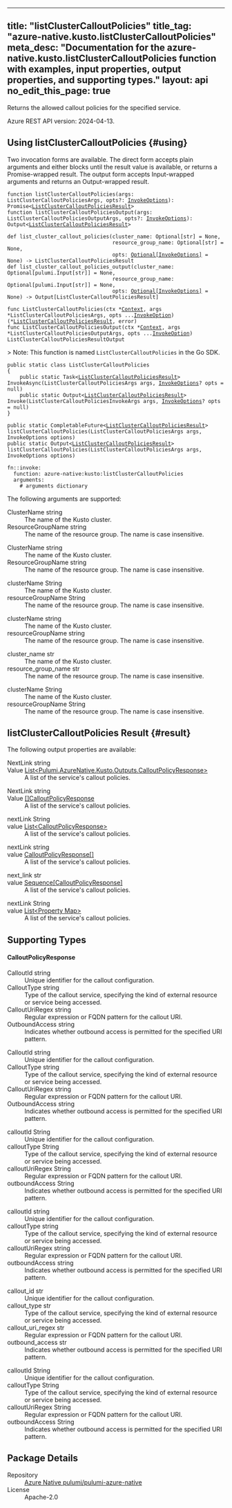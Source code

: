 
---
title: "listClusterCalloutPolicies"
title_tag: "azure-native.kusto.listClusterCalloutPolicies"
meta_desc: "Documentation for the azure-native.kusto.listClusterCalloutPolicies function with examples, input properties, output properties, and supporting types."
layout: api
no_edit_this_page: true
---



<!-- WARNING: this file was generated by Pulumi Docs Generator. -->
<!-- Do not edit by hand unless you're certain you know what you are doing! -->

Returns the allowed callout policies for the specified service.

Azure REST API version: 2024-04-13.




## Using listClusterCalloutPolicies {#using}

Two invocation forms are available. The direct form accepts plain
arguments and either blocks until the result value is available, or
returns a Promise-wrapped result. The output form accepts
Input-wrapped arguments and returns an Output-wrapped result.

<div>
<pulumi-chooser type="language" options="csharp,go,typescript,python,yaml,java"></pulumi-chooser>
</div>


<div>
<pulumi-choosable type="language" values="javascript,typescript">
<div class="highlight"
><pre class="chroma"><code class="language-typescript" data-lang="typescript"
><span class="k">function </span>listClusterCalloutPolicies<span class="p">(</span><span class="nx">args</span><span class="p">:</span> <span class="nx">ListClusterCalloutPoliciesArgs</span><span class="p">,</span> <span class="nx">opts</span><span class="p">?:</span> <span class="nx"><a href="/docs/reference/pkg/nodejs/pulumi/pulumi/#InvokeOptions">InvokeOptions</a></span><span class="p">): Promise&lt;<span class="nx"><a href="#result">ListClusterCalloutPoliciesResult</a></span>></span
><span class="k">
function </span>listClusterCalloutPoliciesOutput<span class="p">(</span><span class="nx">args</span><span class="p">:</span> <span class="nx">ListClusterCalloutPoliciesOutputArgs</span><span class="p">,</span> <span class="nx">opts</span><span class="p">?:</span> <span class="nx"><a href="/docs/reference/pkg/nodejs/pulumi/pulumi/#InvokeOptions">InvokeOptions</a></span><span class="p">): Output&lt;<span class="nx"><a href="#result">ListClusterCalloutPoliciesResult</a></span>></span
></code></pre></div>
</pulumi-choosable>
</div>


<div>
<pulumi-choosable type="language" values="python">
<div class="highlight"><pre class="chroma"><code class="language-python" data-lang="python"
><span class="k">def </span>list_cluster_callout_policies<span class="p">(</span><span class="nx">cluster_name</span><span class="p">:</span> <span class="nx">Optional[str]</span> = None<span class="p">,</span>
                                  <span class="nx">resource_group_name</span><span class="p">:</span> <span class="nx">Optional[str]</span> = None<span class="p">,</span>
                                  <span class="nx">opts</span><span class="p">:</span> <span class="nx"><a href="/docs/reference/pkg/python/pulumi/#pulumi.InvokeOptions">Optional[InvokeOptions]</a></span> = None<span class="p">) -&gt;</span> <span>ListClusterCalloutPoliciesResult</span
><span class="k">
def </span>list_cluster_callout_policies_output<span class="p">(</span><span class="nx">cluster_name</span><span class="p">:</span> <span class="nx">Optional[pulumi.Input[str]]</span> = None<span class="p">,</span>
                                  <span class="nx">resource_group_name</span><span class="p">:</span> <span class="nx">Optional[pulumi.Input[str]]</span> = None<span class="p">,</span>
                                  <span class="nx">opts</span><span class="p">:</span> <span class="nx"><a href="/docs/reference/pkg/python/pulumi/#pulumi.InvokeOptions">Optional[InvokeOptions]</a></span> = None<span class="p">) -&gt;</span> <span>Output[ListClusterCalloutPoliciesResult]</span
></code></pre></div>
</pulumi-choosable>
</div>


<div>
<pulumi-choosable type="language" values="go">
<div class="highlight"><pre class="chroma"><code class="language-go" data-lang="go"
><span class="k">func </span>ListClusterCalloutPolicies<span class="p">(</span><span class="nx">ctx</span><span class="p"> *</span><span class="nx"><a href="https://pkg.go.dev/github.com/pulumi/pulumi/sdk/v3/go/pulumi?tab=doc#Context">Context</a></span><span class="p">,</span> <span class="nx">args</span><span class="p"> *</span><span class="nx">ListClusterCalloutPoliciesArgs</span><span class="p">,</span> <span class="nx">opts</span><span class="p"> ...</span><span class="nx"><a href="https://pkg.go.dev/github.com/pulumi/pulumi/sdk/v3/go/pulumi?tab=doc#InvokeOption">InvokeOption</a></span><span class="p">) (*<span class="nx"><a href="#result">ListClusterCalloutPoliciesResult</a></span>, error)</span
><span class="k">
func </span>ListClusterCalloutPoliciesOutput<span class="p">(</span><span class="nx">ctx</span><span class="p"> *</span><span class="nx"><a href="https://pkg.go.dev/github.com/pulumi/pulumi/sdk/v3/go/pulumi?tab=doc#Context">Context</a></span><span class="p">,</span> <span class="nx">args</span><span class="p"> *</span><span class="nx">ListClusterCalloutPoliciesOutputArgs</span><span class="p">,</span> <span class="nx">opts</span><span class="p"> ...</span><span class="nx"><a href="https://pkg.go.dev/github.com/pulumi/pulumi/sdk/v3/go/pulumi?tab=doc#InvokeOption">InvokeOption</a></span><span class="p">) ListClusterCalloutPoliciesResultOutput</span
></code></pre></div>

&gt; Note: This function is named `ListClusterCalloutPolicies` in the Go SDK.

</pulumi-choosable>
</div>


<div>
<pulumi-choosable type="language" values="csharp">
<div class="highlight"><pre class="chroma"><code class="language-csharp" data-lang="csharp"><span class="k">public static class </span><span class="nx">ListClusterCalloutPolicies </span><span class="p">
{</span><span class="k">
    public static </span>Task&lt;<span class="nx"><a href="#result">ListClusterCalloutPoliciesResult</a></span>> <span class="p">InvokeAsync(</span><span class="nx">ListClusterCalloutPoliciesArgs</span><span class="p"> </span><span class="nx">args<span class="p">,</span> <span class="nx"><a href="/docs/reference/pkg/dotnet/Pulumi/Pulumi.InvokeOptions.html">InvokeOptions</a></span><span class="p">? </span><span class="nx">opts = null<span class="p">)</span><span class="k">
    public static </span>Output&lt;<span class="nx"><a href="#result">ListClusterCalloutPoliciesResult</a></span>> <span class="p">Invoke(</span><span class="nx">ListClusterCalloutPoliciesInvokeArgs</span><span class="p"> </span><span class="nx">args<span class="p">,</span> <span class="nx"><a href="/docs/reference/pkg/dotnet/Pulumi/Pulumi.InvokeOptions.html">InvokeOptions</a></span><span class="p">? </span><span class="nx">opts = null<span class="p">)</span><span class="p">
}</span></code></pre></div>
</pulumi-choosable>
</div>


<div>
<pulumi-choosable type="language" values="java">
<div class="highlight"><pre class="chroma"><code class="language-java" data-lang="java"><span class="k">public static CompletableFuture&lt;<span class="nx"><a href="#result">ListClusterCalloutPoliciesResult</a></span>> </span>listClusterCalloutPolicies<span class="p">(</span><span class="nx">ListClusterCalloutPoliciesArgs</span><span class="p"> </span><span class="nx">args<span class="p">,</span> <span class="nx">InvokeOptions</span><span class="p"> </span><span class="nx">options<span class="p">)</span>
<span class="k">public static Output&lt;<span class="nx"><a href="#result">ListClusterCalloutPoliciesResult</a></span>> </span>listClusterCalloutPolicies<span class="p">(</span><span class="nx">ListClusterCalloutPoliciesArgs</span><span class="p"> </span><span class="nx">args<span class="p">,</span> <span class="nx">InvokeOptions</span><span class="p"> </span><span class="nx">options<span class="p">)</span>
</code></pre></div>
</pulumi-choosable>
</div>


<div>
<pulumi-choosable type="language" values="yaml">
<div class="highlight"><pre class="chroma"><code class="language-yaml" data-lang="yaml"><span class="k">fn::invoke:</span>
<span class="k">&nbsp;&nbsp;function:</span> azure-native:kusto:listClusterCalloutPolicies
<span class="k">&nbsp;&nbsp;arguments:</span>
<span class="c">&nbsp;&nbsp;&nbsp;&nbsp;# arguments dictionary</span></code></pre></div>
</pulumi-choosable>
</div>



The following arguments are supported:


<div>
<pulumi-choosable type="language" values="csharp">
<dl class="resources-properties"><dt class="property-required property-replacement"
            title="Required">
        <span id="clustername_csharp">
<a data-swiftype-name="resource-property" data-swiftype-type="text" href="#clustername_csharp" style="color: inherit; text-decoration: inherit;">Cluster<wbr>Name</a>
</span>
        <span class="property-indicator"></span>
        <span class="property-type">string</span>
    </dt>
    <dd>The name of the Kusto cluster.</dd><dt class="property-required property-replacement"
            title="Required">
        <span id="resourcegroupname_csharp">
<a data-swiftype-name="resource-property" data-swiftype-type="text" href="#resourcegroupname_csharp" style="color: inherit; text-decoration: inherit;">Resource<wbr>Group<wbr>Name</a>
</span>
        <span class="property-indicator"></span>
        <span class="property-type">string</span>
    </dt>
    <dd>The name of the resource group. The name is case insensitive.</dd></dl>
</pulumi-choosable>
</div>

<div>
<pulumi-choosable type="language" values="go">
<dl class="resources-properties"><dt class="property-required property-replacement"
            title="Required">
        <span id="clustername_go">
<a data-swiftype-name="resource-property" data-swiftype-type="text" href="#clustername_go" style="color: inherit; text-decoration: inherit;">Cluster<wbr>Name</a>
</span>
        <span class="property-indicator"></span>
        <span class="property-type">string</span>
    </dt>
    <dd>The name of the Kusto cluster.</dd><dt class="property-required property-replacement"
            title="Required">
        <span id="resourcegroupname_go">
<a data-swiftype-name="resource-property" data-swiftype-type="text" href="#resourcegroupname_go" style="color: inherit; text-decoration: inherit;">Resource<wbr>Group<wbr>Name</a>
</span>
        <span class="property-indicator"></span>
        <span class="property-type">string</span>
    </dt>
    <dd>The name of the resource group. The name is case insensitive.</dd></dl>
</pulumi-choosable>
</div>

<div>
<pulumi-choosable type="language" values="java">
<dl class="resources-properties"><dt class="property-required property-replacement"
            title="Required">
        <span id="clustername_java">
<a data-swiftype-name="resource-property" data-swiftype-type="text" href="#clustername_java" style="color: inherit; text-decoration: inherit;">cluster<wbr>Name</a>
</span>
        <span class="property-indicator"></span>
        <span class="property-type">String</span>
    </dt>
    <dd>The name of the Kusto cluster.</dd><dt class="property-required property-replacement"
            title="Required">
        <span id="resourcegroupname_java">
<a data-swiftype-name="resource-property" data-swiftype-type="text" href="#resourcegroupname_java" style="color: inherit; text-decoration: inherit;">resource<wbr>Group<wbr>Name</a>
</span>
        <span class="property-indicator"></span>
        <span class="property-type">String</span>
    </dt>
    <dd>The name of the resource group. The name is case insensitive.</dd></dl>
</pulumi-choosable>
</div>

<div>
<pulumi-choosable type="language" values="javascript,typescript">
<dl class="resources-properties"><dt class="property-required property-replacement"
            title="Required">
        <span id="clustername_nodejs">
<a data-swiftype-name="resource-property" data-swiftype-type="text" href="#clustername_nodejs" style="color: inherit; text-decoration: inherit;">cluster<wbr>Name</a>
</span>
        <span class="property-indicator"></span>
        <span class="property-type">string</span>
    </dt>
    <dd>The name of the Kusto cluster.</dd><dt class="property-required property-replacement"
            title="Required">
        <span id="resourcegroupname_nodejs">
<a data-swiftype-name="resource-property" data-swiftype-type="text" href="#resourcegroupname_nodejs" style="color: inherit; text-decoration: inherit;">resource<wbr>Group<wbr>Name</a>
</span>
        <span class="property-indicator"></span>
        <span class="property-type">string</span>
    </dt>
    <dd>The name of the resource group. The name is case insensitive.</dd></dl>
</pulumi-choosable>
</div>

<div>
<pulumi-choosable type="language" values="python">
<dl class="resources-properties"><dt class="property-required property-replacement"
            title="Required">
        <span id="cluster_name_python">
<a data-swiftype-name="resource-property" data-swiftype-type="text" href="#cluster_name_python" style="color: inherit; text-decoration: inherit;">cluster_<wbr>name</a>
</span>
        <span class="property-indicator"></span>
        <span class="property-type">str</span>
    </dt>
    <dd>The name of the Kusto cluster.</dd><dt class="property-required property-replacement"
            title="Required">
        <span id="resource_group_name_python">
<a data-swiftype-name="resource-property" data-swiftype-type="text" href="#resource_group_name_python" style="color: inherit; text-decoration: inherit;">resource_<wbr>group_<wbr>name</a>
</span>
        <span class="property-indicator"></span>
        <span class="property-type">str</span>
    </dt>
    <dd>The name of the resource group. The name is case insensitive.</dd></dl>
</pulumi-choosable>
</div>

<div>
<pulumi-choosable type="language" values="yaml">
<dl class="resources-properties"><dt class="property-required property-replacement"
            title="Required">
        <span id="clustername_yaml">
<a data-swiftype-name="resource-property" data-swiftype-type="text" href="#clustername_yaml" style="color: inherit; text-decoration: inherit;">cluster<wbr>Name</a>
</span>
        <span class="property-indicator"></span>
        <span class="property-type">String</span>
    </dt>
    <dd>The name of the Kusto cluster.</dd><dt class="property-required property-replacement"
            title="Required">
        <span id="resourcegroupname_yaml">
<a data-swiftype-name="resource-property" data-swiftype-type="text" href="#resourcegroupname_yaml" style="color: inherit; text-decoration: inherit;">resource<wbr>Group<wbr>Name</a>
</span>
        <span class="property-indicator"></span>
        <span class="property-type">String</span>
    </dt>
    <dd>The name of the resource group. The name is case insensitive.</dd></dl>
</pulumi-choosable>
</div>




## listClusterCalloutPolicies Result {#result}

The following output properties are available:



<div>
<pulumi-choosable type="language" values="csharp">
<dl class="resources-properties"><dt class="property-"
            title="">
        <span id="nextlink_csharp">
<a data-swiftype-name="resource-property" data-swiftype-type="text" href="#nextlink_csharp" style="color: inherit; text-decoration: inherit;">Next<wbr>Link</a>
</span>
        <span class="property-indicator"></span>
        <span class="property-type">string</span>
    </dt>
    <dd></dd><dt class="property-"
            title="">
        <span id="value_csharp">
<a data-swiftype-name="resource-property" data-swiftype-type="text" href="#value_csharp" style="color: inherit; text-decoration: inherit;">Value</a>
</span>
        <span class="property-indicator"></span>
        <span class="property-type"><a href="#calloutpolicyresponse">List&lt;Pulumi.<wbr>Azure<wbr>Native.<wbr>Kusto.<wbr>Outputs.<wbr>Callout<wbr>Policy<wbr>Response&gt;</a></span>
    </dt>
    <dd>A list of the service's callout policies.</dd></dl>
</pulumi-choosable>
</div>

<div>
<pulumi-choosable type="language" values="go">
<dl class="resources-properties"><dt class="property-"
            title="">
        <span id="nextlink_go">
<a data-swiftype-name="resource-property" data-swiftype-type="text" href="#nextlink_go" style="color: inherit; text-decoration: inherit;">Next<wbr>Link</a>
</span>
        <span class="property-indicator"></span>
        <span class="property-type">string</span>
    </dt>
    <dd></dd><dt class="property-"
            title="">
        <span id="value_go">
<a data-swiftype-name="resource-property" data-swiftype-type="text" href="#value_go" style="color: inherit; text-decoration: inherit;">Value</a>
</span>
        <span class="property-indicator"></span>
        <span class="property-type"><a href="#calloutpolicyresponse">[]Callout<wbr>Policy<wbr>Response</a></span>
    </dt>
    <dd>A list of the service's callout policies.</dd></dl>
</pulumi-choosable>
</div>

<div>
<pulumi-choosable type="language" values="java">
<dl class="resources-properties"><dt class="property-"
            title="">
        <span id="nextlink_java">
<a data-swiftype-name="resource-property" data-swiftype-type="text" href="#nextlink_java" style="color: inherit; text-decoration: inherit;">next<wbr>Link</a>
</span>
        <span class="property-indicator"></span>
        <span class="property-type">String</span>
    </dt>
    <dd></dd><dt class="property-"
            title="">
        <span id="value_java">
<a data-swiftype-name="resource-property" data-swiftype-type="text" href="#value_java" style="color: inherit; text-decoration: inherit;">value</a>
</span>
        <span class="property-indicator"></span>
        <span class="property-type"><a href="#calloutpolicyresponse">List&lt;Callout<wbr>Policy<wbr>Response&gt;</a></span>
    </dt>
    <dd>A list of the service's callout policies.</dd></dl>
</pulumi-choosable>
</div>

<div>
<pulumi-choosable type="language" values="javascript,typescript">
<dl class="resources-properties"><dt class="property-"
            title="">
        <span id="nextlink_nodejs">
<a data-swiftype-name="resource-property" data-swiftype-type="text" href="#nextlink_nodejs" style="color: inherit; text-decoration: inherit;">next<wbr>Link</a>
</span>
        <span class="property-indicator"></span>
        <span class="property-type">string</span>
    </dt>
    <dd></dd><dt class="property-"
            title="">
        <span id="value_nodejs">
<a data-swiftype-name="resource-property" data-swiftype-type="text" href="#value_nodejs" style="color: inherit; text-decoration: inherit;">value</a>
</span>
        <span class="property-indicator"></span>
        <span class="property-type"><a href="#calloutpolicyresponse">Callout<wbr>Policy<wbr>Response[]</a></span>
    </dt>
    <dd>A list of the service's callout policies.</dd></dl>
</pulumi-choosable>
</div>

<div>
<pulumi-choosable type="language" values="python">
<dl class="resources-properties"><dt class="property-"
            title="">
        <span id="next_link_python">
<a data-swiftype-name="resource-property" data-swiftype-type="text" href="#next_link_python" style="color: inherit; text-decoration: inherit;">next_<wbr>link</a>
</span>
        <span class="property-indicator"></span>
        <span class="property-type">str</span>
    </dt>
    <dd></dd><dt class="property-"
            title="">
        <span id="value_python">
<a data-swiftype-name="resource-property" data-swiftype-type="text" href="#value_python" style="color: inherit; text-decoration: inherit;">value</a>
</span>
        <span class="property-indicator"></span>
        <span class="property-type"><a href="#calloutpolicyresponse">Sequence[Callout<wbr>Policy<wbr>Response]</a></span>
    </dt>
    <dd>A list of the service's callout policies.</dd></dl>
</pulumi-choosable>
</div>

<div>
<pulumi-choosable type="language" values="yaml">
<dl class="resources-properties"><dt class="property-"
            title="">
        <span id="nextlink_yaml">
<a data-swiftype-name="resource-property" data-swiftype-type="text" href="#nextlink_yaml" style="color: inherit; text-decoration: inherit;">next<wbr>Link</a>
</span>
        <span class="property-indicator"></span>
        <span class="property-type">String</span>
    </dt>
    <dd></dd><dt class="property-"
            title="">
        <span id="value_yaml">
<a data-swiftype-name="resource-property" data-swiftype-type="text" href="#value_yaml" style="color: inherit; text-decoration: inherit;">value</a>
</span>
        <span class="property-indicator"></span>
        <span class="property-type"><a href="#calloutpolicyresponse">List&lt;Property Map&gt;</a></span>
    </dt>
    <dd>A list of the service's callout policies.</dd></dl>
</pulumi-choosable>
</div>




## Supporting Types


<h4 id="calloutpolicyresponse">Callout<wbr>Policy<wbr>Response</h4>



<div>
<pulumi-choosable type="language" values="csharp">
<dl class="resources-properties"><dt class="property-required"
            title="Required">
        <span id="calloutid_csharp">
<a data-swiftype-name="resource-property" data-swiftype-type="text" href="#calloutid_csharp" style="color: inherit; text-decoration: inherit;">Callout<wbr>Id</a>
</span>
        <span class="property-indicator"></span>
        <span class="property-type">string</span>
    </dt>
    <dd>Unique identifier for the callout configuration.</dd><dt class="property-optional"
            title="Optional">
        <span id="callouttype_csharp">
<a data-swiftype-name="resource-property" data-swiftype-type="text" href="#callouttype_csharp" style="color: inherit; text-decoration: inherit;">Callout<wbr>Type</a>
</span>
        <span class="property-indicator"></span>
        <span class="property-type">string</span>
    </dt>
    <dd>Type of the callout service, specifying the kind of external resource or service being accessed.</dd><dt class="property-optional"
            title="Optional">
        <span id="callouturiregex_csharp">
<a data-swiftype-name="resource-property" data-swiftype-type="text" href="#callouturiregex_csharp" style="color: inherit; text-decoration: inherit;">Callout<wbr>Uri<wbr>Regex</a>
</span>
        <span class="property-indicator"></span>
        <span class="property-type">string</span>
    </dt>
    <dd>Regular expression or FQDN pattern for the callout URI.</dd><dt class="property-optional"
            title="Optional">
        <span id="outboundaccess_csharp">
<a data-swiftype-name="resource-property" data-swiftype-type="text" href="#outboundaccess_csharp" style="color: inherit; text-decoration: inherit;">Outbound<wbr>Access</a>
</span>
        <span class="property-indicator"></span>
        <span class="property-type">string</span>
    </dt>
    <dd>Indicates whether outbound access is permitted for the specified URI pattern.</dd></dl>
</pulumi-choosable>
</div>

<div>
<pulumi-choosable type="language" values="go">
<dl class="resources-properties"><dt class="property-required"
            title="Required">
        <span id="calloutid_go">
<a data-swiftype-name="resource-property" data-swiftype-type="text" href="#calloutid_go" style="color: inherit; text-decoration: inherit;">Callout<wbr>Id</a>
</span>
        <span class="property-indicator"></span>
        <span class="property-type">string</span>
    </dt>
    <dd>Unique identifier for the callout configuration.</dd><dt class="property-optional"
            title="Optional">
        <span id="callouttype_go">
<a data-swiftype-name="resource-property" data-swiftype-type="text" href="#callouttype_go" style="color: inherit; text-decoration: inherit;">Callout<wbr>Type</a>
</span>
        <span class="property-indicator"></span>
        <span class="property-type">string</span>
    </dt>
    <dd>Type of the callout service, specifying the kind of external resource or service being accessed.</dd><dt class="property-optional"
            title="Optional">
        <span id="callouturiregex_go">
<a data-swiftype-name="resource-property" data-swiftype-type="text" href="#callouturiregex_go" style="color: inherit; text-decoration: inherit;">Callout<wbr>Uri<wbr>Regex</a>
</span>
        <span class="property-indicator"></span>
        <span class="property-type">string</span>
    </dt>
    <dd>Regular expression or FQDN pattern for the callout URI.</dd><dt class="property-optional"
            title="Optional">
        <span id="outboundaccess_go">
<a data-swiftype-name="resource-property" data-swiftype-type="text" href="#outboundaccess_go" style="color: inherit; text-decoration: inherit;">Outbound<wbr>Access</a>
</span>
        <span class="property-indicator"></span>
        <span class="property-type">string</span>
    </dt>
    <dd>Indicates whether outbound access is permitted for the specified URI pattern.</dd></dl>
</pulumi-choosable>
</div>

<div>
<pulumi-choosable type="language" values="java">
<dl class="resources-properties"><dt class="property-required"
            title="Required">
        <span id="calloutid_java">
<a data-swiftype-name="resource-property" data-swiftype-type="text" href="#calloutid_java" style="color: inherit; text-decoration: inherit;">callout<wbr>Id</a>
</span>
        <span class="property-indicator"></span>
        <span class="property-type">String</span>
    </dt>
    <dd>Unique identifier for the callout configuration.</dd><dt class="property-optional"
            title="Optional">
        <span id="callouttype_java">
<a data-swiftype-name="resource-property" data-swiftype-type="text" href="#callouttype_java" style="color: inherit; text-decoration: inherit;">callout<wbr>Type</a>
</span>
        <span class="property-indicator"></span>
        <span class="property-type">String</span>
    </dt>
    <dd>Type of the callout service, specifying the kind of external resource or service being accessed.</dd><dt class="property-optional"
            title="Optional">
        <span id="callouturiregex_java">
<a data-swiftype-name="resource-property" data-swiftype-type="text" href="#callouturiregex_java" style="color: inherit; text-decoration: inherit;">callout<wbr>Uri<wbr>Regex</a>
</span>
        <span class="property-indicator"></span>
        <span class="property-type">String</span>
    </dt>
    <dd>Regular expression or FQDN pattern for the callout URI.</dd><dt class="property-optional"
            title="Optional">
        <span id="outboundaccess_java">
<a data-swiftype-name="resource-property" data-swiftype-type="text" href="#outboundaccess_java" style="color: inherit; text-decoration: inherit;">outbound<wbr>Access</a>
</span>
        <span class="property-indicator"></span>
        <span class="property-type">String</span>
    </dt>
    <dd>Indicates whether outbound access is permitted for the specified URI pattern.</dd></dl>
</pulumi-choosable>
</div>

<div>
<pulumi-choosable type="language" values="javascript,typescript">
<dl class="resources-properties"><dt class="property-required"
            title="Required">
        <span id="calloutid_nodejs">
<a data-swiftype-name="resource-property" data-swiftype-type="text" href="#calloutid_nodejs" style="color: inherit; text-decoration: inherit;">callout<wbr>Id</a>
</span>
        <span class="property-indicator"></span>
        <span class="property-type">string</span>
    </dt>
    <dd>Unique identifier for the callout configuration.</dd><dt class="property-optional"
            title="Optional">
        <span id="callouttype_nodejs">
<a data-swiftype-name="resource-property" data-swiftype-type="text" href="#callouttype_nodejs" style="color: inherit; text-decoration: inherit;">callout<wbr>Type</a>
</span>
        <span class="property-indicator"></span>
        <span class="property-type">string</span>
    </dt>
    <dd>Type of the callout service, specifying the kind of external resource or service being accessed.</dd><dt class="property-optional"
            title="Optional">
        <span id="callouturiregex_nodejs">
<a data-swiftype-name="resource-property" data-swiftype-type="text" href="#callouturiregex_nodejs" style="color: inherit; text-decoration: inherit;">callout<wbr>Uri<wbr>Regex</a>
</span>
        <span class="property-indicator"></span>
        <span class="property-type">string</span>
    </dt>
    <dd>Regular expression or FQDN pattern for the callout URI.</dd><dt class="property-optional"
            title="Optional">
        <span id="outboundaccess_nodejs">
<a data-swiftype-name="resource-property" data-swiftype-type="text" href="#outboundaccess_nodejs" style="color: inherit; text-decoration: inherit;">outbound<wbr>Access</a>
</span>
        <span class="property-indicator"></span>
        <span class="property-type">string</span>
    </dt>
    <dd>Indicates whether outbound access is permitted for the specified URI pattern.</dd></dl>
</pulumi-choosable>
</div>

<div>
<pulumi-choosable type="language" values="python">
<dl class="resources-properties"><dt class="property-required"
            title="Required">
        <span id="callout_id_python">
<a data-swiftype-name="resource-property" data-swiftype-type="text" href="#callout_id_python" style="color: inherit; text-decoration: inherit;">callout_<wbr>id</a>
</span>
        <span class="property-indicator"></span>
        <span class="property-type">str</span>
    </dt>
    <dd>Unique identifier for the callout configuration.</dd><dt class="property-optional"
            title="Optional">
        <span id="callout_type_python">
<a data-swiftype-name="resource-property" data-swiftype-type="text" href="#callout_type_python" style="color: inherit; text-decoration: inherit;">callout_<wbr>type</a>
</span>
        <span class="property-indicator"></span>
        <span class="property-type">str</span>
    </dt>
    <dd>Type of the callout service, specifying the kind of external resource or service being accessed.</dd><dt class="property-optional"
            title="Optional">
        <span id="callout_uri_regex_python">
<a data-swiftype-name="resource-property" data-swiftype-type="text" href="#callout_uri_regex_python" style="color: inherit; text-decoration: inherit;">callout_<wbr>uri_<wbr>regex</a>
</span>
        <span class="property-indicator"></span>
        <span class="property-type">str</span>
    </dt>
    <dd>Regular expression or FQDN pattern for the callout URI.</dd><dt class="property-optional"
            title="Optional">
        <span id="outbound_access_python">
<a data-swiftype-name="resource-property" data-swiftype-type="text" href="#outbound_access_python" style="color: inherit; text-decoration: inherit;">outbound_<wbr>access</a>
</span>
        <span class="property-indicator"></span>
        <span class="property-type">str</span>
    </dt>
    <dd>Indicates whether outbound access is permitted for the specified URI pattern.</dd></dl>
</pulumi-choosable>
</div>

<div>
<pulumi-choosable type="language" values="yaml">
<dl class="resources-properties"><dt class="property-required"
            title="Required">
        <span id="calloutid_yaml">
<a data-swiftype-name="resource-property" data-swiftype-type="text" href="#calloutid_yaml" style="color: inherit; text-decoration: inherit;">callout<wbr>Id</a>
</span>
        <span class="property-indicator"></span>
        <span class="property-type">String</span>
    </dt>
    <dd>Unique identifier for the callout configuration.</dd><dt class="property-optional"
            title="Optional">
        <span id="callouttype_yaml">
<a data-swiftype-name="resource-property" data-swiftype-type="text" href="#callouttype_yaml" style="color: inherit; text-decoration: inherit;">callout<wbr>Type</a>
</span>
        <span class="property-indicator"></span>
        <span class="property-type">String</span>
    </dt>
    <dd>Type of the callout service, specifying the kind of external resource or service being accessed.</dd><dt class="property-optional"
            title="Optional">
        <span id="callouturiregex_yaml">
<a data-swiftype-name="resource-property" data-swiftype-type="text" href="#callouturiregex_yaml" style="color: inherit; text-decoration: inherit;">callout<wbr>Uri<wbr>Regex</a>
</span>
        <span class="property-indicator"></span>
        <span class="property-type">String</span>
    </dt>
    <dd>Regular expression or FQDN pattern for the callout URI.</dd><dt class="property-optional"
            title="Optional">
        <span id="outboundaccess_yaml">
<a data-swiftype-name="resource-property" data-swiftype-type="text" href="#outboundaccess_yaml" style="color: inherit; text-decoration: inherit;">outbound<wbr>Access</a>
</span>
        <span class="property-indicator"></span>
        <span class="property-type">String</span>
    </dt>
    <dd>Indicates whether outbound access is permitted for the specified URI pattern.</dd></dl>
</pulumi-choosable>
</div>





<h2 id="package-details">Package Details</h2>
<dl class="package-details">
	<dt>Repository</dt>
	<dd><a href="https://github.com/pulumi/pulumi-azure-native">Azure Native pulumi/pulumi-azure-native</a></dd>
	<dt>License</dt>
	<dd>Apache-2.0</dd>
</dl>

